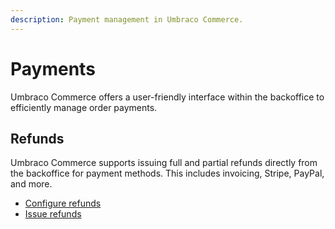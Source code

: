 ```yaml
---
description: Payment management in Umbraco Commerce.
---
```


# Payments

Umbraco Commerce offers a user-friendly interface within the backoffice to efficiently manage order payments.

## Refunds

Umbraco Commerce supports issuing full and partial refunds directly from the backoffice for payment methods. This includes invoicing, Stripe, PayPal, and more.
- [Configure refunds](refund-configs.md)
- [Issue refunds](issue-a-refund.md)


